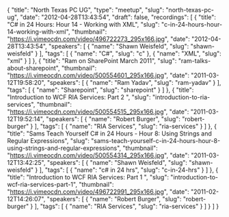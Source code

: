{
  "title": "North Texas PC UG",
  "type": "meetup",
  "slug": "north-texas-pc-ug",
  "date": "2012-04-28T13:43:54",
  "draft": false,
  "recordings": [
    {
      "title": "C# in 24 Hours: Hour 14 - Working with XML",
      "slug": "c-in-24-hours-hour-14-working-with-xml",
      "thumbnail": "https://i.vimeocdn.com/video/496722273_295x166.jpg",
      "date": "2012-04-28T13:43:54",
      "speakers": [
        {
          "name": "Shawn Weisfeld",
          "slug": "shawn-weisfeld"
        }
      ],
      "tags": [
        {
          "name": "C#",
          "slug": "c"
        },
        {
          "name": "XML",
          "slug": "xml"
        }
      ]
    },
    {
      "title": "Ram on SharePoint March 2011",
      "slug": "ram-talks-about-sharepoint",
      "thumbnail": "https://i.vimeocdn.com/video/500554601_295x166.jpg",
      "date": "2011-03-12T19:58:20",
      "speakers": [
        {
          "name": "Ram Yadav",
          "slug": "ram-yadav"
        }
      ],
      "tags": [
        {
          "name": "Sharepoint",
          "slug": "sharepoint"
        }
      ]
    },
    {
      "title": "Introduction to WCF RIA Services: Part 2 ",
      "slug": "introduction-to-ria-services",
      "thumbnail": "https://i.vimeocdn.com/video/500554515_295x166.jpg",
      "date": "2011-03-12T19:52:14",
      "speakers": [
        {
          "name": "Robert Burger",
          "slug": "robert-burger"
        }
      ],
      "tags": [
        {
          "name": "RIA Services",
          "slug": "ria-services"
        }
      ]
    },
    {
      "title": "Sams Teach Yourself C# in 24 Hours - Hour 8: Using Strings and Regular Expressions",
      "slug": "sams-teach-yourself-c-in-24-hours-hour-8-using-strings-and-regular-expressions",
      "thumbnail": "https://i.vimeocdn.com/video/500554314_295x166.jpg",
      "date": "2011-03-12T13:42:25",
      "speakers": [
        {
          "name": "Shawn Weisfeld",
          "slug": "shawn-weisfeld"
        }
      ],
      "tags": [
        {
          "name": "c# in 24 hrs",
          "slug": "c-in-24-hrs"
        }
      ]
    },
    {
      "title": "Introduction to WCF RIA Services: Part 1 ",
      "slug": "introduction-to-wcf-ria-services-part-1",
      "thumbnail": "https://i.vimeocdn.com/video/496722991_295x166.jpg",
      "date": "2011-02-12T14:26:07",
      "speakers": [
        {
          "name": "Robert Burger",
          "slug": "robert-burger"
        }
      ],
      "tags": [
        {
          "name": "RIA Services",
          "slug": "ria-services"
        }
      ]
    }
  ]
}
